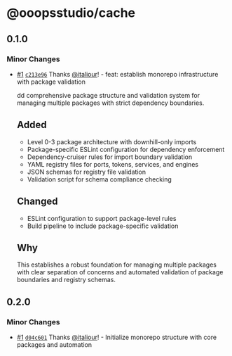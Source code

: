 # @ooopsstudio/cache

## 0.1.0

### Minor Changes

- [#1](https://github.com/Ooops-Studio/core/pull/1) [`c213e96`](https://github.com/Ooops-Studio/core/commit/c213e96328fd5db308c8277c8b89392bd10faa90) Thanks [@italiour](https://github.com/italiour)! - feat: establish monorepo infrastructure with package validation

  dd comprehensive package structure and validation system for managing multiple packages with strict dependency boundaries.

  ## Added

  - Level 0-3 package architecture with downhill-only imports
  - Package-specific ESLint configuration for dependency enforcement
  - Dependency-cruiser rules for import boundary validation
  - YAML registry files for ports, tokens, services, and engines
  - JSON schemas for registry file validation
  - Validation script for schema compliance checking

  ## Changed

  - ESLint configuration to support package-level rules
  - Build pipeline to include package-specific validation

  ## Why

  This establishes a robust foundation for managing multiple packages with clear separation of concerns and automated validation of package boundaries and registry schemas.

## 0.2.0

### Minor Changes

- [#1](https://github.com/Ooops-Studio/core/pull/1) [`d04c601`](https://github.com/Ooops-Studio/core/commit/d04c601b975d9194f44aa49bed03266089720598) Thanks [@italiour](https://github.com/italiour)! - Initialize monorepo structure with core packages and automation
